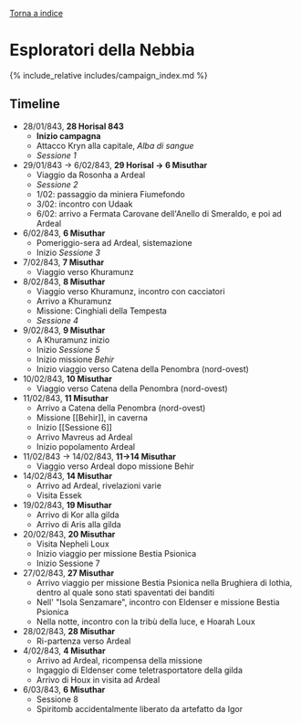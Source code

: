 [Torna a indice](../index.md)

# Esploratori della Nebbia

{% include_relative includes/campaign_index.md %}

## Timeline

* 28/01/843, **28 Horisal 843**
	* **Inizio campagna**
	* Attacco Kryn alla capitale, *Alba di sangue*
	* *Sessione 1*
* 29/01/843 -> 6/02/843, **29 Horisal -> 6 Misuthar**
	* Viaggio da Rosonha a Ardeal
	* *Sessione 2*
	* 1/02: passaggio da miniera Fiumefondo
	* 3/02: incontro con Udaak
	* 6/02: arrivo a Fermata Carovane dell'Anello di Smeraldo, e poi ad Ardeal
* 6/02/843, **6 Misuthar**
	* Pomeriggio-sera ad Ardeal, sistemazione
	* Inizio *Sessione 3*
* 7/02/843, **7 Misuthar**
	* Viaggio verso Khuramunz
* 8/02/843, **8 Misuthar**
	* Viaggio verso Khuramunz, incontro con cacciatori
	* Arrivo a Khuramunz
	* Missione: Cinghiali della Tempesta
	* *Sessione 4*
* 9/02/843, **9 Misuthar**
	* A Khuramunz inizio
	* Inizio *Sessione 5*
	* Inizio missione *Behir*
	* Inizio viaggio verso Catena della Penombra (nord-ovest)
* 10/02/843, **10 Misuthar**
	* Viaggio verso Catena della Penombra (nord-ovest)
* 11/02/843, **11 Misuthar**
	* Arrivo a Catena della Penombra (nord-ovest)
	* Missione [[Behir]], in caverna
	* Inizio [[Sessione 6]]
	* Arrivo Mavreus ad Ardeal
	* Inizio popolamento Ardeal
* 11/02/843 -> 14/02/843, **11->14 Misuthar**
	* Viaggio verso Ardeal dopo missione Behir
* 14/02/843, **14 Misuthar**
	* Arrivo ad Ardeal, rivelazioni varie
	* Visita Essek
* 19/02/843, **19 Misuthar**
	* Arrivo di Kor alla gilda
	* Arrivo di Aris alla gilda
* 20/02/843, **20 Misuthar**
	* Visita Nepheli Loux
	* Inizio viaggio per missione Bestia Psionica
	* Inizio Sessione 7
* 27/02/843, **27 Misuthar**
	* Arrivo viaggio per missione Bestia Psionica nella Brughiera di Iothia, dentro al quale sono stati spaventati dei banditi
	* Nell' "Isola Senzamare", incontro con Eldenser e missione Bestia Psionica
	* Nella notte, incontro con la tribù della luce, e Hoarah Loux
* 28/02/843, **28 Misuthar**
	* Ri-partenza verso Ardeal
* 4/02/843, **4 Misuthar**
	* Arrivo ad Ardeal, ricompensa della missione
	* Ingaggio di Eldenser come teletrasportatore della gilda
	* Arrivo di Houx in visita ad Ardeal
* 6/03/843, **6 Misuthar**
	* Sessione 8
	* Spiritomb accidentalmente liberato da artefatto da Igor